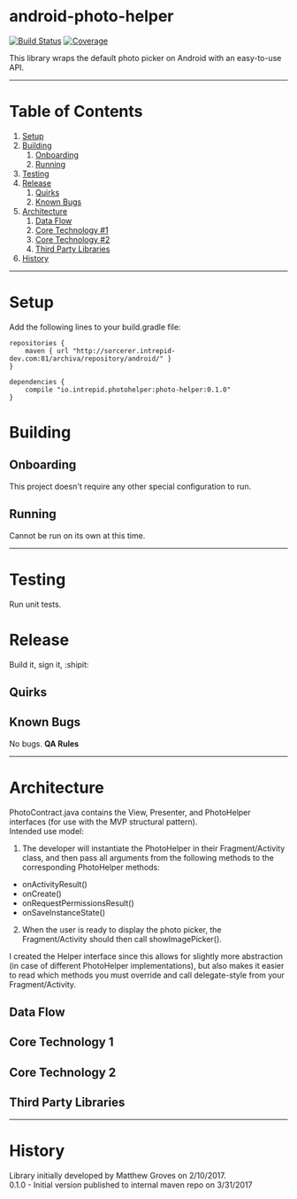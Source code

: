 # android-photo-helper

[![Build Status](https://ci.intrepid.io/buildStatus/icon?job=photo-helper-android)](https://ci.intrepid.io/job/photo-helper-android/)
[![Coverage](http://ci.intrepid.io:9913/jenkins/cobertura/hoto-helper-android/)](https://ci.intrepid.io/job/photo-helper-android/cobertura/)

This library wraps the default photo picker on Android with an easy-to-use API.
___
# Table of Contents

1. [Setup](#setup)
2. [Building](#building)
	1. [Onboarding](#onboarding)
	2. [Running](#running)
3. [Testing](#testing)
4. [Release](#release)
	1. [Quirks](#quirks)
	2. [Known Bugs](#known-bugs)
5. [Architecture](#architecture)
	1. [Data Flow](#data-flow)
	2. [Core Technology #1](#core-technology-1)
	3. [Core Technology #2](#core-technology-2)
	4. [Third Party Libraries](#third-party-libraries)
6. [History](#history)

___
# Setup
Add the following lines to your build.gradle file:
```
repositories {
    maven { url "http://sorcerer.intrepid-dev.com:81/archiva/repository/android/" }
}

dependencies {
    compile "io.intrepid.photohelper:photo-helper:0.1.0"
}
```

# Building
## Onboarding
This project doesn't require any other special configuration to run.

## Running
Cannot be run on its own at this time.
___

# Testing
Run unit tests.

# Release
Build it, sign it, :shipit:

## Quirks

## Known Bugs
No bugs. **QA Rules**
___

# Architecture
PhotoContract.java contains the View, Presenter, and PhotoHelper interfaces (for use with the MVP structural pattern).<br/>
Intended use model:

1. The developer will instantiate the PhotoHelper in their Fragment/Activity class, and then pass all arguments from the following methods to the corresponding PhotoHelper methods:

 - onActivityResult()
 - onCreate()
 - onRequestPermissionsResult()
 - onSaveInstanceState()

2. When the user is ready to display the photo picker, the Fragment/Activity should then call showImagePicker().

I created the Helper interface since this allows for slightly more abstraction (in case of different PhotoHelper implementations), but also makes it easier to read which methods you must override and call delegate-style from your Fragment/Activity.

## Data Flow
## Core Technology 1
## Core Technology 2
## Third Party Libraries
___

# History
Library initially developed by Matthew Groves on 2/10/2017.
<br>
0.1.0 - Initial version published to internal maven repo on 3/31/2017
